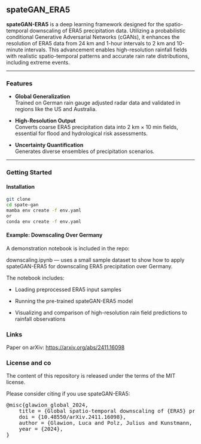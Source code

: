 ## spateGAN_ERA5

**spateGAN-ERA5** is a deep learning framework designed for the spatio-temporal downscaling of ERA5 precipitation data. Utilizing a probabilistic conditional Generative Adversarial Networks (cGANs), it enhances the resolution of ERA5 data from 24 km and 1-hour intervals to 2 km and 10-minute intervals. This advancement enables high-resolution rainfall fields with realistic spatio-temporal patterns and accurate rain rate distributions, including extreme events.


---

### Features

- **Global Generalization**  
  Trained on German rain gauge adjusted radar data and validated in regions like the US and Australia.

- **High-Resolution Output**  
  Converts coarse ERA5 precipitation data into 2 km × 10 min fields, essential for flood and hydrological risk assessments.

- **Uncertainty Quantification**  
  Generates diverse ensembles of precipitation scenarios.

---

### Getting Started
#### Installation

```bash
git clone 
cd spate-gan
mamba env create -f env.yaml
or
conda env create -f env.yaml
```

#### Example: Downscaling Over Germany

A demonstration notebook is included in the repo:

downscaling.ipynb — uses a small sample dataset to show how to apply spateGAN-ERA5 for downscaling ERA5 precipitation over Germany.

The notebook includes:

- Loading preprocessed ERA5 input samples

- Running the pre-trained spateGAN-ERA5 model

- Visualizing and comparison of high-resolution rain field predictions to rainfall observations



### Links

Paper on arXiv: https://arxiv.org/abs/2411.16098

### License and co

The content of this repository is released under the terms of the MIT license.

Please consider citing if you use spateGAN-ERA5:

<pre>
@misc{glawion_global_2024,
	title = {Global spatio-temporal downscaling of {ERA5} precipitation through generative {AI}},
	doi = {10.48550/arXiv.2411.16098},
	author = {Glawion, Luca and Polz, Julius and Kunstmann, Harald and Fersch, Benjamin and Chwala, Christian},
	year = {2024},
}
</pre>
